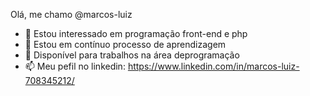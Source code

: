 Olá, me chamo @marcos-luiz
- 👀 Estou interessado em programação front-end e php
- 🌱 Estou em contínuo processo de aprendizagem
- 💞️ Disponível para trabalhos na área deprogramação
- 📫 Meu pefil no linkedin: https://www.linkedin.com/in/marcos-luiz-708345212/

<!---
marcos-luiz/marcos-luiz is a ✨ special ✨ repository because its `README.md` (this file) appears on your GitHub profile.
You can click the Preview link to take a look at your changes.
--->
